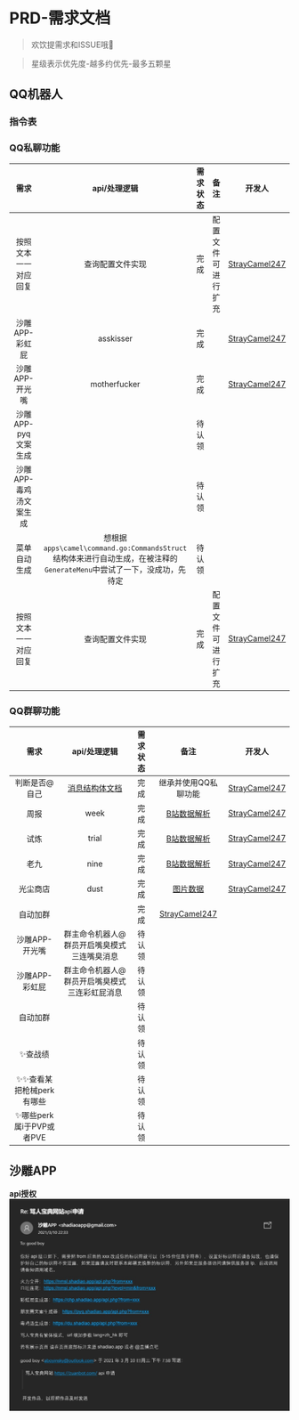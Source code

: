 # PRD-需求文档
> 欢饮提需求和ISSUE哦🙌

> 星级表示优先度-越多约优先-最多五颗星
## QQ机器人

### 指令表
### QQ私聊功能
| 需求 | api/处理逻辑 | 需求状态 | 备注 |开发人 |
|:------:|:------:|:------:|:------:|:------:|
| 按照文本一一对应回复 | 查询配置文件实现 | 完成 | 配置文件可进行扩充 |[StrayCamel247](https://github.com/StrayCamel247) |
| 沙雕APP-彩虹屁 | asskisser | 完成 |  |[StrayCamel247](https://github.com/StrayCamel247) |
| 沙雕APP-开光嘴 | motherfucker | 完成 |  |[StrayCamel247](https://github.com/StrayCamel247) |
| 沙雕APP-pyq文案生成 |  | 待认领 |  |
| 沙雕APP-毒鸡汤文案生成 |  | 待认领 |  |
| 菜单自动生成 | 想根据`apps\camel\command.go:CommandsStruct`结构体来进行自动生成，在被注释的`GenerateMenu`中尝试了一下，没成功，先待定 |  待认领|  |
| 按照文本一一对应回复 | 查询配置文件实现 | 完成 | 配置文件可进行扩充 |[StrayCamel247](https://github.com/StrayCamel247) |


### QQ群聊功能
| 需求 | api/处理逻辑 | 需求状态 | 备注 |开发人 |
|:------:|:------:|:------:|:------:|:------:|
| 判断是否@自己 | [消息结构体文档](https://github.com/mamoe/mirai/blob/dev/docs/Messages.md) | 完成 | 继承并使用QQ私聊功能 |[StrayCamel247](https://github.com/StrayCamel247) |
| 周报 | week | 完成 | [B站数据解析](https://api.bilibili.com/x/article/list/web/articles?id=175327&jsonp=jsonp) |[StrayCamel247](https://github.com/StrayCamel247) |[StrayCamel247](https://github.com/StrayCamel247) |
| 试炼 | trial | 完成 | [B站数据解析](https://api.bilibili.com/x/article/list/web/articles?id=175690&jsonp=jsonp) |[StrayCamel247](https://github.com/StrayCamel247) |
| 老九 | nine | 完成 | [B站数据解析](https://api.bilibili.com/x/article/list/web/articles?id=175690&jsonp=jsonp) |[StrayCamel247](https://github.com/StrayCamel247) |
| 光尘商店 | dust | 完成 | [图片数据](https://cdn.jsdelivr.net/gh/azmiao/picture-bed/img/buy-13.jpg) |[StrayCamel247](https://github.com/StrayCamel247) |
| 自动加群 |  | 完成 | [StrayCamel247](https://github.com/StrayCamel247)  |
| 沙雕APP-开光嘴 | 群主命令机器人@群员开启嘴臭模式三连嘴臭消息 | 待认领 |  ||
| 沙雕APP-彩虹屁 | 群主命令机器人@群员开启嘴臭模式三连彩虹屁消息 | 待认领 |  ||
| 自动加群 |  | 待认领 |  |
| ✨查战绩 |  | 待认领 |  |
| ✨✨查看某把枪械perk有哪些 |  |待认领  |  |
| ✨哪些perk属i于PVP或者PVE |  | 待认领 |  |

## 沙雕APP

**api授权**
![img](./media/shadiaoapp.jpg)